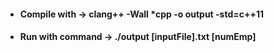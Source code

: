 * #### Compile with -> clang++ -Wall *cpp -o output -std=c++11
* #### Run with command -> ./output [inputFile].txt [numEmp]